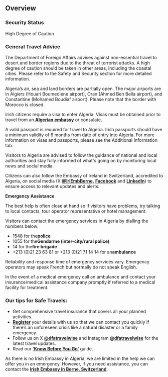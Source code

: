 ## Overview

### **Security Status**

High Degree of Caution

### **General Travel Advice**

The Department of Foreign Affairs advises against non-essential travel to desert and border regions due to the threat of terrorist attacks. A high degree of caution should be taken in other areas, including the coastal cities. Please refer to the Safety and Security section for more detailed information.

Algeria’s air, sea and land borders are partially open. The major airports are in Algiers (Houari Boumediene airport), Oran (Ahmed Ben Bella airport), and Constantine (Mohamed Boudiaf airport). Please note that the border with Morocco is closed.

Irish citizens require a visa to enter Algeria. Visas must be obtained prior to travel from an [**Algerian embassy**](http://embassyofalgeria.ie/) or consulate.

A valid passport is required for travel to Algeria. Irish passports should have a minimum validity of 6 months from date of entry into Algeria. For more information on visas and passports, please see the Additional Information tab.

Visitors to Algeria are advised to follow the guidance of national and local authorities and stay fully informed of what's going on by monitoring local news and social media.

Citizens can also follow the Embassy of Ireland in Switzerland, accredited to Algeria, on social media (X [**@IrlEmbBerne**](https://twitter.com/IrlEmbBerne)**,** [**Facebook**](https://www.facebook.com/IRESWITZERLAND/) and [**LinkedIn**](https://www.linkedin.com/company/embassy-of-ireland-switzerland/)) to ensure access to relevant updates and alerts.

**Emergency Assistance**

The best help is often close at hand so if visitors have problems, try talking to local contacts, tour operator representative or hotel management.

Visitors can contact the emergency services in Algeria by dialling the numbers below:

* 1548 for the**police**
* 1055 for the**Gendarme (inter-city/rural police)**
* 14 for the**fire brigade**
* +213 (0)21 23 63 81 or +213 (0)21 71 14 14 for an**ambulance**

Reliability and response time of emergency services vary. Emergency operators may speak French but normally do not speak English.

In the event of a medical emergency call an ambulance and contact your insurance/medical assistance company promptly if referred to a medical facility for treatment.

### **Our tips for Safe Travels:**

* Get comprehensive travel insurance that covers all your planned activities.
* [**Register**](/en/dfa/overseas-travel/citizens-registration/) your details with us so that we can contact you quickly if there’s an unforeseen crisis like a natural disaster or a family emergency.
* Follow us on X [**@dfatravelwise**](https://www.twitter.com/DFATravelWise) and Instagram [**@dfatravelwise**](https://www.instagram.com/dfatravelwise/) for the latest travel updates.
* Read our [**‘Know Before You Go’**](/en/dfa/overseas-travel/know-before-you-go/) guide.

As there is no Irish Embassy in Algeria, we are limited in the help we can offer you in an emergency. However, if you need assistance, you can contact the [**Irish Embassy in Berne, Switzerland**](/en/switzerland/berne/).